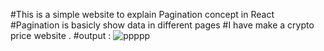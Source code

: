 #This is a simple website to explain Pagination concept in React
#Pagination is basicly show data in different pages
#I have make a crypto price website .
#output : 
![ppppp](https://github.com/GauravJoshiJi/cryptoPriceReact/assets/125949334/4002cea5-a985-4d48-887a-97153ebc10a6)
